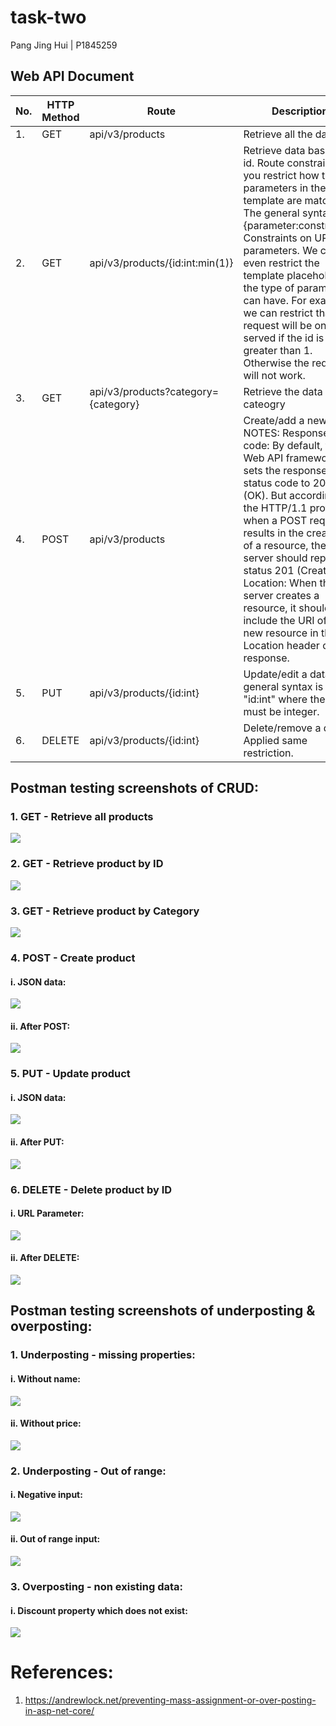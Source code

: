 # task-two 
Pang Jing Hui | P1845259

## Web API Document
| No. | HTTP Method  | Route | Description |
| ------------- | ------------- | ------------- | ------------- |
| 1. | GET  | api/v3/products  | Retrieve all the data.  |
| 2. | GET  | api/v3/products/{id:int:min(1)}  | Retrieve data based on id. Route constraints let you restrict how the parameters in the route template are matched. The general syntax is "{parameter:constraint}". Constraints on URL parameters. We can even restrict the template placeholder to the type of parameter it can have. For example, we can restrict that the request will be only served if the id is greater than 1. Otherwise the request will not work.   |
| 3. | GET  | api/v3/products?category={category}  | Retrieve the data by cateogry   |
| 4. | POST  | api/v3/products  | Create/add a new data. NOTES: Response code: By default, the Web API framework sets the response status code to 200 (OK). But according to the HTTP/1.1 protocol, when a POST request results in the creation of a resource, the server should reply with status 201 (Created). Location: When the server creates a resource, it should include the URI of the new resource in the Location header of the response.  |
| 5. | PUT  | api/v3/products/{id:int}  | Update/edit a data. The general syntax is "id:int" where the id must be integer.  |
| 6. | DELETE  | api/v3/products/{id:int}  | Delete/remove a data. Applied same restriction.   |


## Postman testing screenshots of CRUD:
### 1. GET - Retrieve all products
![](images/get.png)

### 2. GET - Retrieve product by ID
![](images/getbyid.png)

### 3. GET - Retrieve product by Category
![](images/category.png)

### 4. POST - Create product
#### i. JSON data: 
![](images/post.png)
#### ii. After POST:
![](images/getallafterpost.png)

### 5. PUT - Update product
#### i. JSON data:
![](images/put.png)
#### ii. After PUT:
![](images/getafterput.png)

### 6. DELETE - Delete product by ID
#### i. URL Parameter:
![](images/delete.png)
#### ii. After DELETE:
![](images/deleted.png)


## Postman testing screenshots of underposting & overposting:
### 1. Underposting - missing properties:
#### i. Without name:
![](images/missname.png)
#### ii. Without price:
![](images/missprice.png)

### 2. Underposting - Out of range:
#### i. Negative input:
![](images/neg.png)
#### ii. Out of range input:
![](images/oor.png)

### 3. Overposting - non existing data:
#### i. Discount property which does not exist:
![](images/discount.png)

# References:
1. https://andrewlock.net/preventing-mass-assignment-or-over-posting-in-asp-net-core/

